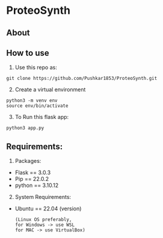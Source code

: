 # ProteoSynth

## About

## How to use

1.  Use this repo as:

```
git clone https://github.com/Pushkar1853/ProteoSynth.git 
```

2.  Create a virtual environment  

```
python3 -m venv env 
source env/bin/activate
```

3.  To Run this flask app:

```
python3 app.py
```

## Requirements:

1.  Packages:
* Flask == 3.0.3
* Pip == 22.0.2
* python == 3.10.12

2.  System Requirements:
* Ubuntu == 22.04 (version)
  
  ```
  (Linux OS preferably,  
  for Windows -> use WSL
  for MAC -> use VirtualBox)
  ```
